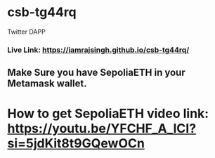 # csb-tg44rq
Twitter DAPP
### Live Link: https://iamrajsingh.github.io/csb-tg44rq/

## Make Sure you have SepoliaETH in your Metamask wallet.
# How to get SepoliaETH video link: https://youtu.be/YFCHF_A_lCI?si=5jdKit8t9GQewOCn
